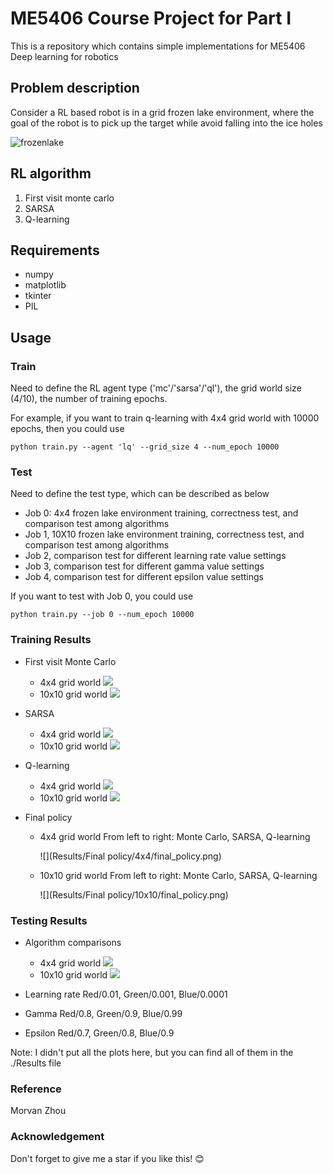 # ME5406 Course Project for Part I
This is a repository which contains simple implementations for ME5406 Deep learning for robotics 

## Problem description
Consider a RL based robot is in a grid frozen lake environment, where the goal of the robot is to pick up the target while avoid falling into the ice holes

![frozenlake](images/froze_lake.png)

## RL algorithm
1. First visit monte carlo
2. SARSA
3. Q-learning

## Requirements
* numpy
* matplotlib
* tkinter
* PIL

## Usage
### Train
Need to define the RL agent type ('mc'/'sarsa'/'ql'), the grid world size (4/10), the number of training epochs.

For example, if you want to train q-learning with 4x4 grid world with 10000 epochs, then you could use
```
python train.py --agent 'lq' --grid_size 4 --num_epoch 10000
```

### Test
Need to define the test type, which can be described as below
* Job 0: 4x4 frozen lake environment training, correctness test, and comparison test among algorithms
* Job 1, 10X10 frozen lake environment training, correctness test, and comparison test among algorithms
* Job 2, comparison test for different learning rate value settings
* Job 3, comparison test for different gamma value settings
* Job 4, comparison test for different epsilon value settings

If you want to test with Job 0, you could use
```
python train.py --job 0 --num_epoch 10000
```

### Training Results
* First visit Monte Carlo
  * 4x4 grid world
    ![](Results/Plot/Monte_carlo_4x4.png)
  * 10x10 grid world
    ![](Results/Plot/Monte_carlo_10x10.png)
* SARSA
  * 4x4 grid world
    ![](Results/Plot/SARSA_4X4.png)
  * 10x10 grid world
    ![](Results/Plot/SARSA_10X10.png)
* Q-learning
  * 4x4 grid world
    ![](Results/Plot/Q_learning_4x4.png)
  * 10x10 grid world
    ![](Results/Plot/Q_learning_10x10.png)
    
* Final policy
  * 4x4 grid world
    From left to right: Monte Carlo, SARSA, Q-learning
    
    ![](Results/Final policy/4x4/final_policy.png)
    
  * 10x10 grid world
    From left to right: Monte Carlo, SARSA, Q-learning
    
    ![](Results/Final policy/10x10/final_policy.png)
    
### Testing Results
* Algorithm comparisons
    * 4x4 grid world
      ![](Results/Comparison/Algorithm/4x4/combination.png)
    * 10x10 grid world
      ![](Results/Comparison/Algorithm/10x10/combination.png)
      
* Learning rate
  Red/0.01, Green/0.001, Blue/0.0001
  
* Gamma
  Red/0.8, Green/0.9, Blue/0.99
  
* Epsilon
  Red/0.7, Green/0.8, Blue/0.9

Note: I didn't put all the plots here, but you can find all of them in the ./Results file

### Reference
Morvan Zhou

### Acknowledgement
Don't forget to give me a star if you like this! :blush: